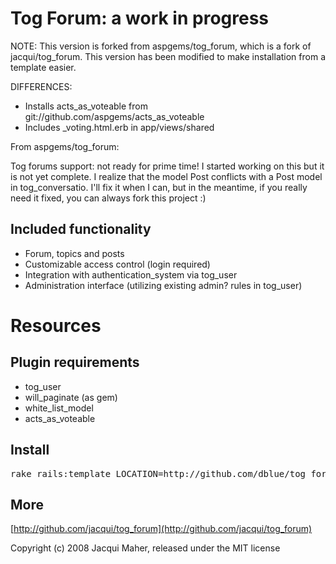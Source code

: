 Tog Forum: a work in progress
========

NOTE: This version is forked from aspgems/tog_forum, which is a fork of jacqui/tog_forum.  This version has been modified to make installation from a template easier.

DIFFERENCES:
* Installs acts_as_voteable from git://github.com/aspgems/acts_as_voteable
* Includes _voting.html.erb in app/views/shared

From aspgems/tog_forum:

Tog forums support: not ready for prime time! 
I started working on this but it is not yet complete. I realize that the model Post conflicts with a Post model in tog_conversatio. I'll fix it when I can, but in the meantime, if you really need it fixed, you can always fork this project :)

Included functionality
-----------------------

* Forum, topics and posts
* Customizable access control (login required)
* Integration with authentication_system via tog_user
* Administration interface (utilizing existing admin? rules in tog_user)

Resources
=========

Plugin requirements
-------------------
* tog_user
* will_paginate (as gem)
* white_list_model
* acts_as_voteable

Install
-------

<pre>
rake rails:template LOCATION=http://github.com/dblue/tog_forum/master/raw/tog_forum_template.rb
</pre>

More
-------

[http://github.com/jacqui/tog_forum](http://github.com/jacqui/tog_forum)


Copyright (c) 2008 Jacqui Maher, released under the MIT license
